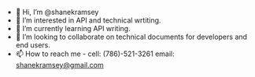 - 👋 Hi, I’m @shanekramsey
- 👀 I’m interested in API and technical wrtiting.
- 🌱 I’m currently learning API writing.
- 💞️ I’m looking to collaborate on technical documents for developers and end users.
- 📫 How to reach me - cell: (786)-521-3261 email: shanekramsey@gmail.com

<!---
shanekramsey/shanekramsey is a ✨ special ✨ repository because its `README.md` (this file) appears on your GitHub profile.
You can click the Preview link to take a look at your changes.
--->
